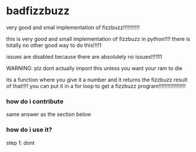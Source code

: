 # **badfizzbuzz**

very good and smal implementation of fizzbuzz!!!!!!!!!!!

this is very good and small implementation of fizzbuzz in python!!!! there is totally no other good way to do this!!!!1

issues are disabled because there are absolutely no issues!!!111

WARNING: plz dont actually import this unless you want your ram to die

its a function where you give it a number and it returns the fizzbuzz result of that!!!! you can put it in a for loop to get a fizzbuzz program!!!!!!!!!!!!!!!!!!

### how do i contribute

same answer as the section below

### how do i use it?

step 1: dont
